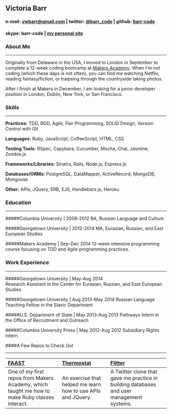 ## Victoria Barr

#### e-mail: vwbarr@gmail.com | twitter: [@barr_code](https://twitter.com/barr_code) | github: [barr-code](https://github.com/barr-code)   
#### skype: barr-code | [my personal site](http://victoriabarr.herokuapp.com)

### About Me
___________________
Originally from Delaware in the USA, I moved to London in September to complete a 12-week
coding bootcamp at [Makers Academy](http://www.makersacademy.com). When I'm not coding 
(which these days is not often), you can find me watching Netflix, reading fantasy/fiction, or traipsing through 
the countryside taking photos.

After I finish at Makers in December, I am looking for a junior developer position
in London, Dublin, New York, or San Francisco.

### Skills
___________________
**Practices:** TDD, BDD, Agile, Pair Programming, SOLID Design, Version Control with Git

**Languages:** Ruby, JavaScript, CoffeeScript, HTML, CSS

**Testing Tools**: RSpec, Capybara, Cucumber, Mocha, Chai, Jasmine, Zombie.js

**Frameworks/Libraries:** Sinatra, Rails, Node.js, Express.js

**Databases/ORMs:** PostgreSQL, DataMapper, ActiveRecord, MongoDB, Mongoose

**Other:** APIs, JQuery, ERB, EJS, Handlebars.js, Heroku

### Education
___________________
#####Columbia University | 2008-2012
BA, Russian Language and Culture


#####Georgetown University | 2012-2014
MA, Eurasian, Russian, and East European Studies


#####Makers Academy | Sep-Dec 2014
12-week intensive programming course focusing on TDD and Agile programming practices.

### Work Experience
___________________
#####Georgetown University | May-Aug 2014					
Research Assistant in the Center for Eurasian, Russian, and East European Studies

#####Georgetown University | Aug 2013-May 2014
Russian Language Teaching Fellow in the Slavic Department

#####U.S. Department of State | May 2013-Aug 2013
Pathways Intern in the Office of Recruitment and Outreach

#####Columbia University Press | May 2012-Aug 2012
Subsidiary Rights Intern

####A Few Repos to Check Out
____________________
| [FAAST](https://github.com/barr-code/FAAST) | [Thermostat](https://github.com/barr-code/Thermostat) | [Flitter](https://github.com/barr-code/Flitter) |
|:--------------- |:-------- |:--------- |
| One of my first repos from Makers Academy, which taught me how to make Ruby classes interact. | An exercise that helped me learn how to use APIs and JQuery. | A Twitter clone that gave me practice in building databases and user management systems. |
